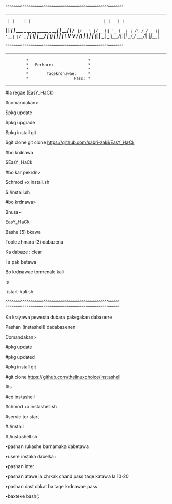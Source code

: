 ^^^^^^^^^^^^^^^^^^^^^^^^^^^^^^^^^^^^^^^^^^^^^^^^^^^^^^^^
_                                  _     _
     | |    | |                                | |   | |
   __| | ___| | ___  _ __   __      _____  _ __| | __| |
  / _` |/ _ \ |/ _ \| '_ \  \ \ /\ / / _ \| '__| |/ _` |
 | (_| |  __/ | (_) | | | |  \ V  V / (_) | |  | | (_| |
  \__,_|\___|_|\___/|_| |_|   \_/\_/ \___/|_|  |_|\__,_|

^^^^^^^^^^^^^^^^^^^^^^^^^^^^^^^^^^^^^^^^^^^^^^^^^^^^^^^^

********************************************************
             *                          *
             *   Ferkare:               *
             *                          *
             *        Taqekrdnawae:     *
             *                    Pass: *
*****************************************************

#la regae (EasY_HaCk)

#comandakan>

$pkg update

$pkg upgrade

$pkg install git

$git clone git clone https://github.com/sabri-zaki/EasY_HaCk

#bo krdnawa

$EasY_HaCk

#bo kar pekrdn>

$chmod +x install.sh

$./install.sh

#bo krdnawa>

Bnusa~

EasY_HaCk

Bashe (5) bkawa

Toole zhmara (3) dabazena

Ka dabaze : clear

Ta pak betawa

Bo krdnawae tormenale kali

ls

./start-kali.sh

^^^^^^^^^^^^^^^^^^^^^^^^^^^^^^^^^^^^^^^^^^^^^^^^^^^^^^ ^^^^^^^^^^^^^^^^^^^^^^^^^^^^^^^^^^^^^^^^^^^^^^^^^^^^^^

Ka krayawa pewesta dubara pakegakan dabazene

Pashan (instashell) dadabazenen

Comandakan>

#pkg update

#pkg updated

#pkg install git

#git clone https://github.com/thelinuxchoice/instashell

#ls

#cd instashell

#chmod +x instashell.sh

#servic tor start

#./install

#./instashell.sh

•pashan rukashe barnamaka dabetawa

•usere instaka daxelka :

•pashan inter

•pashan atawe la chrkak chand pass taqe katawa la 10-20

•pashan dast dakat ba taqe krdnawae pass

•baxteke bash(:

